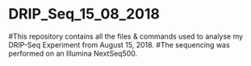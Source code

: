 # DRIP_Seq_15_08_2018

#This repository contains all the files & commands used to analyse my DRIP-Seq Experiment from August 15, 2018. 
#The sequencing was performed on an Illumina NextSeq500. 
